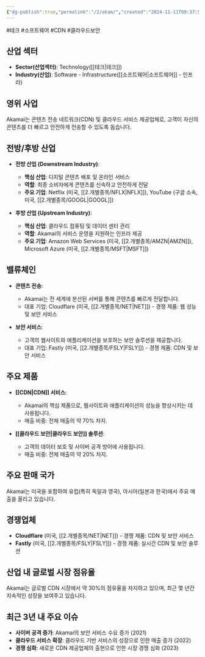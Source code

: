 ```yaml
---
{"dg-publish":true,"permalink":"/2/akam/","created":"2024-11-11T09:37:57.440+09:00","updated":"2025-06-03T20:05:57.521+09:00"}
---
```


#테크 #소프트웨어 #CDN #클라우드보안

## 산업 섹터

- **Sector(산업섹터)**: Technology([[테크\|테크]])
- **Industry(산업)**: Software - Infrastructure([[소프트웨어\|소프트웨어]] - 인프라)

## 영위 사업

Akamai는 콘텐츠 전송 네트워크(CDN) 및 클라우드 서비스 제공업체로, 고객이 자신의 콘텐츠를 더 빠르고 안전하게 전송할 수 있도록 돕습니다.

## 전방/후방 산업

- **전방 산업 (Downstream Industry)**:
    
    - **핵심 산업**: 디지털 콘텐츠 배포 및 온라인 서비스
    - **역할**: 최종 소비자에게 콘텐츠를 신속하고 안전하게 전달
    - **주요 기업**: Netflix (미국, [[2.개별종목/NFLX\|NFLX]]), YouTube (구글 소속, 미국, [[2.개별종목/GOOGL\|GOOGL]])
    
- **후방 산업 (Upstream Industry)**:
    
    - **핵심 산업**: 클라우드 컴퓨팅 및 데이터 센터 관리
    - **역할**: Akamai의 서비스 운영을 지원하는 인프라 제공
    - **주요 기업**: Amazon Web Services (미국, [[2.개별종목/AMZN\|AMZN]]), Microsoft Azure (미국, [[2.개별종목/MSFT\|MSFT]])
    

## 밸류체인

- **콘텐츠 전송**:
    
    - Akamai는 전 세계에 분산된 서버를 통해 콘텐츠를 빠르게 전달합니다.
    - 대표 기업: Cloudflare (미국, [[2.개별종목/NET\|NET]]) - 경쟁 제품: 웹 성능 및 보안 서비스
    
- **보안 서비스**:
    
    - 고객의 웹사이트와 애플리케이션을 보호하는 보안 솔루션을 제공합니다.
    - 대표 기업: Fastly (미국, [[2.개별종목/FSLY\|FSLY]]) - 경쟁 제품: CDN 및 보안 서비스
    

## 주요 제품

- **[[CDN\|CDN]] 서비스**:
    
    - Akamai의 핵심 제품으로, 웹사이트와 애플리케이션의 성능을 향상시키는 데 사용됩니다.
    - 매출 비중: 전체 매출의 약 70% 차지.
- **[[클라우드 보안\|클라우드 보안]] 솔루션**:
    
    - 고객의 데이터 보호 및 사이버 공격 방어에 사용됩니다.
    - 매출 비중: 전체 매출의 약 20% 차지.

## 주요 판매 국가

Akamai는 미국을 포함하여 유럽(특히 독일과 영국), 아시아(일본과 한국)에서 주요 매출을 올리고 있습니다.

## 경쟁업체

- **Cloudflare** (미국, [[2.개별종목/NET\|NET]]) - 경쟁 제품: CDN 및 보안 서비스
- **Fastly** (미국, [[2.개별종목/FSLY\|FSLY]]) - 경쟁 제품: 실시간 CDN 및 보안 솔루션

## 산업 내 글로벌 시장 점유율

Akamai는 글로벌 CDN 시장에서 약 30%의 점유율을 차지하고 있으며, 최근 몇 년간 지속적인 성장을 보여주고 있습니다.

## 최근 3년 내 주요 이슈

- **사이버 공격 증가**: Akamai의 보안 서비스 수요 증가 (2021)
- **클라우드 서비스 확장**: 클라우드 기반 서비스의 성장으로 인한 매출 증가 (2022)
- **경쟁 심화**: 새로운 CDN 제공업체의 출현으로 인한 시장 경쟁 심화 (2023)